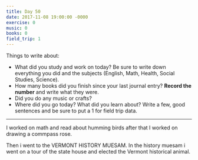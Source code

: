```yaml
---
title: Day 50
date: 2017-11-08 19:00:00 -0000
exercise: 0
music: 0
books: 0
field_trip: 1
---
```

Things to write about:

* What did you study and work on today? Be sure to write down everything you did and the subjects (English, Math, Health, Social Studies, Science).
* How many books did you finish since your last journal entry? **Record the number** and write what they were.
* Did you do any music or crafts?
* Where did you go today? What did you learn about? Write a few, good sentences and be sure to put a 1 for field trip data.

***

I  worked on math and read about  humming birds after that I worked on drawing a commpass rose.

Then i went to the VERMONT HISTORY MUESAM. In the history muesam i went on a tour of the state house and elected the Vermont historical animal.
